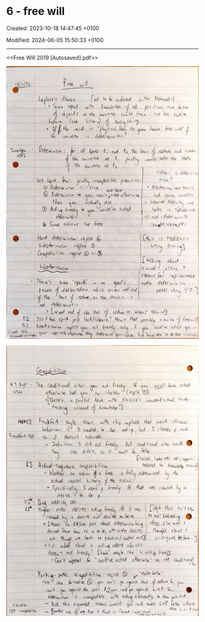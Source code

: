 # 6 - free will

Created: 2023-10-18 14:47:45 +0100

Modified: 2024-06-05 15:50:33 +0100

---

<<Free Will 2019 [Autosaved].pdf>>



![](../../media/Year-1-General-6---free-will-image1.jpeg)



![](../../media/Year-1-General-6---free-will-image2.jpeg)




